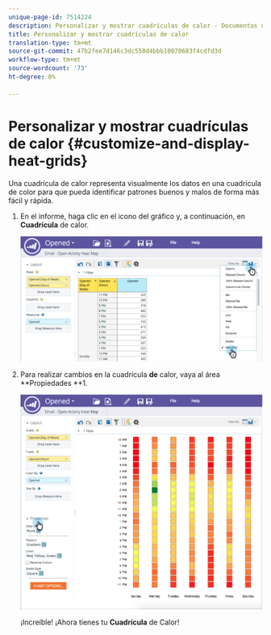 ```yaml
---
unique-page-id: 7514224
description: Personalizar y mostrar cuadrículas de calor - Documentos de marketing - Documentación del producto
title: Personalizar y mostrar cuadrículas de calor
translation-type: tm+mt
source-git-commit: 47b2fee7d146c3dc558d4bbb10070683f4cdfd3d
workflow-type: tm+mt
source-wordcount: '73'
ht-degree: 0%

---
```



# Personalizar y mostrar cuadrículas de calor {#customize-and-display-heat-grids}

Una cuadrícula de calor representa visualmente los datos en una cuadrícula de color para que pueda identificar patrones buenos y malos de forma más fácil y rápida.

1. En el informe, haga clic en el icono del gráfico y, a continuación, en **Cuadrícula** de calor.

   ![](assets/image2015-5-4-15-3a2-3a17.png)

1. Para realizar cambios en la cuadrícula **de** calor, vaya al área **Propiedades **1.

   ![](assets/image2015-5-4-16-3a7-3a9.png)

   ¡Increíble! ¡Ahora tienes tu **Cuadrícula** de Calor!

